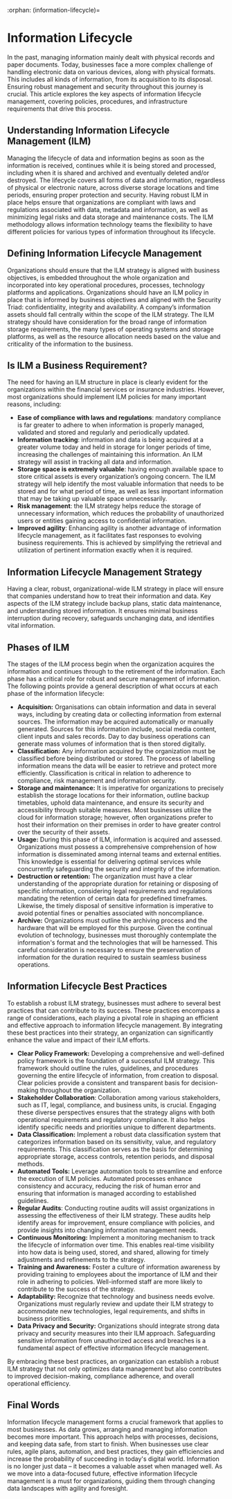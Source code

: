 :orphan:
(information-lifecycle)=

# Information Lifecycle

In the past, managing information mainly dealt with physical records and paper documents. Today, businesses face a more complex challenge of handling electronic data on various devices, along with physical formats. This includes all kinds of information, from its acquisition to its disposal. Ensuring robust management and security throughout this journey is crucial. This article explores the key aspects of information lifecycle management, covering policies, procedures, and infrastructure requirements that drive this process.

## Understanding Information Lifecycle Management (ILM)

Managing the lifecycle of data and information begins as soon as the information is received, continues while it is being stored and processed, including when it is shared and archived and eventually deleted and/or destroyed. The lifecycle covers all forms of data and information, regardless of physical or electronic nature, across diverse storage locations and time periods, ensuring proper protection and security. Having robust ILM in place helps ensure that organizations are compliant with laws and regulations associated with data, metadata and information, as well as minimizing legal risks and data storage and maintenance costs. The ILM methodology allows information technology teams the flexibility to have different policies for various types of information throughout its lifecycle.

## Defining Information Lifecycle Management

Organizations should ensure that the ILM strategy is aligned with business objectives, is embedded throughout the whole organization and incorporated into key operational procedures, processes, technology platforms and applications. Organizations should have an ILM policy in place that is informed by business objectives and aligned with the Security Triad: confidentiality, integrity and availability. A company’s information assets should fall centrally within the scope of the ILM strategy. The ILM strategy should have consideration for the broad range of information storage requirements, the many types of operating systems and storage platforms, as well as the resource allocation needs based on the value and criticality of the information to the business.

## Is ILM a Business Requirement?

The need for having an ILM structure in place is clearly evident for the organizations within the financial services or insurance industries. However, most organizations should implement ILM policies for many important reasons, including:

-   **Ease of compliance with laws and regulations**: mandatory compliance is far greater to adhere to when information is properly managed, validated and stored and regularly and periodically updated.
-   **Information tracking**: information and data is being acquired at a greater volume today and held in storage for longer periods of time, increasing the challenges of maintaining this information. An ILM strategy will assist in tracking all data and information.
-   **Storage space is extremely valuable**: having enough available space to store critical assets is every organization’s ongoing concern. The ILM strategy will help identify the most valuable information that needs to be stored and for what period of time, as well as less important information that may be taking up valuable space unnecessarily.
-   **Risk management**: the ILM strategy helps reduce the storage of unnecessary information, which reduces the probability of unauthorized users or entities gaining access to confidential information.
-   **Improved agility**: Enhancing agility is another advantage of information lifecycle management, as it facilitates fast responses to evolving business requirements. This is achieved by simplifying the retrieval and utilization of pertinent information exactly when it is required.

## Information Lifecycle Management Strategy

Having a clear, robust, organizational-wide ILM strategy in place will ensure that companies understand how to treat their information and data. Key aspects of the ILM strategy include backup plans, static data maintenance, and understanding stored information. It ensures minimal business interruption during recovery, safeguards unchanging data, and identifies vital information.

## Phases of ILM

The stages of the ILM process begin when the organization acquires the information and continues through to the retirement of the information. Each phase has a critical role for robust and secure management of information. The following points provide a general description of what occurs at each phase of the information lifecycle:

-   **Acquisition:** Organisations can obtain information and data in several ways, including by creating data or collecting information from external sources. The information may be acquired automatically or manually generated. Sources for this information include, social media content, client inputs and sales records. Day to day business operations can generate mass volumes of information that is then stored digitally.
-   **Classification:** Any information acquired by the organization must be classified before being distributed or stored. The process of labelling information means the data will be easier to retrieve and protect more efficiently. Classification is critical in relation to adherence to compliance, risk management and information security.
-   **Storage and maintenance:** It is imperative for organizations to precisely establish the storage locations for their information, outline backup timetables, uphold data maintenance, and ensure its security and accessibility through suitable measures. Most businesses utilize the cloud for information storage; however, often organizations prefer to host their information on their premises in order to have greater control over the security of their assets.
-   **Usage:** During this phase of ILM, information is acquired and assessed. Organizations must possess a comprehensive comprehension of how information is disseminated among internal teams and external entities. This knowledge is essential for delivering optimal services while concurrently safeguarding the security and integrity of the information.
-   **Destruction or retention:** The organization must have a clear understanding of the appropriate duration for retaining or disposing of specific information, considering legal requirements and regulations mandating the retention of certain data for predefined timeframes. Likewise, the timely disposal of sensitive information is imperative to avoid potential fines or penalties associated with noncompliance.
-   **Archive:** Organizations must outline the archiving process and the hardware that will be employed for this purpose. Given the continual evolution of technology, businesses must thoroughly contemplate the information's format and the technologies that will be harnessed. This careful consideration is necessary to ensure the preservation of information for the duration required to sustain seamless business operations.

## Information Lifecycle Best Practices

To establish a robust ILM strategy, businesses must adhere to several best practices that can contribute to its success. These practices encompass a range of considerations, each playing a pivotal role in shaping an efficient and effective approach to information lifecycle management. By integrating these best practices into their strategy, an organization can significantly enhance the value and impact of their ILM efforts.

-   **Clear Policy Framework:** Developing a comprehensive and well-defined policy framework is the foundation of a successful ILM strategy. This framework should outline the rules, guidelines, and procedures governing the entire lifecycle of information, from creation to disposal. Clear policies provide a consistent and transparent basis for decision-making throughout the organization.
-   **Stakeholder Collaboration**: Collaboration among various stakeholders, such as IT, legal, compliance, and business units, is crucial. Engaging these diverse perspectives ensures that the strategy aligns with both operational requirements and regulatory compliance. It also helps identify specific needs and priorities unique to different departments.
-   **Data Classification:** Implement a robust data classification system that categorizes information based on its sensitivity, value, and regulatory requirements. This classification serves as the basis for determining appropriate storage, access controls, retention periods, and disposal methods.
-   **Automated Tools:** Leverage automation tools to streamline and enforce the execution of ILM policies. Automated processes enhance consistency and accuracy, reducing the risk of human error and ensuring that information is managed according to established guidelines.
-   **Regular Audits**: Conducting routine audits will assist organizations in assessing the effectiveness of their ILM strategy. These audits help identify areas for improvement, ensure compliance with policies, and provide insights into changing information management needs.
-   **Continuous Monitoring:** Implement a monitoring mechanism to track the lifecycle of information over time. This enables real-time visibility into how data is being used, stored, and shared, allowing for timely adjustments and refinements to the strategy.
-   **Training and Awareness:** Foster a culture of information awareness by providing training to employees about the importance of ILM and their role in adhering to policies. Well-informed staff are more likely to contribute to the success of the strategy.
-   **Adaptability:** Recognize that technology and business needs evolve. Organizations must regularly review and update their ILM strategy to accommodate new technologies, legal requirements, and shifts in business priorities.
-   **Data Privacy and Security:** Organizations should integrate strong data privacy and security measures into their ILM approach. Safeguarding sensitive information from unauthorized access and breaches is a fundamental aspect of effective information lifecycle management.

By embracing these best practices, an organization can establish a robust ILM strategy that not only optimizes data management but also contributes to improved decision-making, compliance adherence, and overall operational efficiency.

## Final Words

Information lifecycle management forms a crucial framework that applies to most businesses. As data grows, arranging and managing information becomes more important. This approach helps with processes, decisions, and keeping data safe, from start to finish. When businesses use clear rules, agile plans, automation, and best practices, they gain efficiencies and increase the probability of succeeding in today's digital world. Information is no longer just data – it becomes a valuable asset when managed well. As we move into a data-focused future, effective information lifecycle management is a must for organizations, guiding them through changing data landscapes with agility and foresight.